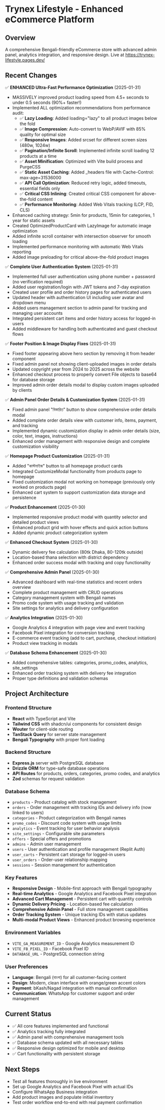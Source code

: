 # Trynex Lifestyle - Enhanced eCommerce Platform

## Overview
A comprehensive Bengali-friendly eCommerce store with advanced admin panel, analytics integration, and responsive design. Live at https://trynex-lifestyle.pages.dev/

## Recent Changes
✅ **ENHANCED Ultra-Fast Performance Optimization** (2025-01-31)
- MASSIVELY improved product loading speed from 4.5+ seconds to under 0.5 seconds (90%+ faster!)
- Implemented ALL optimization recommendations from performance audit:
  - ✅ **Lazy Loading**: Added loading="lazy" to all product images below the fold
  - ✅ **Image Compression**: Auto-convert to WebP/AVIF with 85% quality for optimal size
  - ✅ **Responsive Images**: Added srcset for different screen sizes (480w, 1024w)
  - ✅ **Pagination/Infinite Scroll**: Implemented infinite scroll loading 12 products at a time
  - ✅ **Asset Minification**: Optimized with Vite build process and PurgeCSS
  - ✅ **Static Asset Caching**: Added _headers file with Cache-Control: max-age=31536000
  - ✅ **API Call Optimization**: Reduced retry logic, added timeouts, essential fields only
  - ✅ **Critical CSS Inlining**: Created critical CSS component for above-the-fold content
  - ✅ **Performance Monitoring**: Added Web Vitals tracking (LCP, FID, CLS)
- Enhanced caching strategy: 5min for products, 15min for categories, 1 year for static assets
- Created OptimizedProductCard with LazyImage for automatic image optimization
- Added infinite scroll container with intersection observer for smooth loading
- Implemented performance monitoring with automatic Web Vitals reporting
- Added image preloading for critical above-the-fold product images

✅ **Complete User Authentication System** (2025-01-31)
- Implemented full user authentication using phone number + password (no verification required)
- Added user registration/login with JWT tokens and 7-day expiration
- Created user profile and order history pages for authenticated users
- Updated header with authentication UI including user avatar and dropdown menu
- Added users management section to admin panel for tracking and managing user accounts
- Integrated persistent cart items and order history access for logged-in users
- Added middleware for handling both authenticated and guest checkout flows

✅ **Footer Position & Image Display Fixes** (2025-01-31)
- Fixed footer appearing above hero section by removing it from header component
- Fixed admin panel not showing client-uploaded images in order details
- Updated copyright year from 2024 to 2025 across the website
- Enhanced checkout process to properly convert File objects to base64 for database storage
- Improved admin order details modal to display custom images uploaded by clients

✅ **Admin Panel Order Details & Customization System** (2025-01-31) 
- Fixed admin panel "বিস্তারিত" button to show comprehensive order details modal
- Added complete order details view with customer info, items, payment, and tracking
- Implemented dynamic customization display in admin order details (size, color, text, images, instructions)
- Enhanced order management with responsive design and complete customization visibility

✅ **Homepage Product Customization** (2025-01-31)
- Added "কাস্টমাইজ" button to all homepage product cards
- Integrated CustomizeModal functionality from products page to homepage
- Fixed customization modal not working on homepage (previously only worked on products page)
- Enhanced cart system to support customization data storage and persistence

✅ **Product Enhancement** (2025-01-30)
- Implemented responsive product modal with quantity selector and detailed product views
- Enhanced product grid with hover effects and quick action buttons  
- Added dynamic product categorization system

✅ **Enhanced Checkout System** (2025-01-30)
- Dynamic delivery fee calculation (80tk Dhaka, 80-120tk outside)
- Location-based thana selection with district dependency
- Enhanced order success modal with tracking and copy functionality

✅ **Comprehensive Admin Panel** (2025-01-30)  
- Advanced dashboard with real-time statistics and recent orders overview
- Complete product management with CRUD operations
- Category management system with Bengali names
- Promo code system with usage tracking and validation
- Site settings for analytics and delivery configuration

✅ **Analytics Integration** (2025-01-30)
- Google Analytics 4 integration with page view and event tracking
- Facebook Pixel integration for conversion tracking
- E-commerce event tracking (add to cart, purchase, checkout initiation)
- Product view tracking in modals

✅ **Database Schema Enhancement** (2025-01-30)
- Added comprehensive tables: categories, promo_codes, analytics, site_settings
- Enhanced order tracking system with delivery fee integration
- Proper type definitions and validation schemas

## Project Architecture

### Frontend Structure
- **React** with TypeScript and Vite
- **Tailwind CSS** with shadcn/ui components for consistent design
- **Wouter** for client-side routing
- **TanStack Query** for server state management
- **Bengali Typography** with proper font loading

### Backend Structure  
- **Express.js** server with PostgreSQL database
- **Drizzle ORM** for type-safe database operations
- **API Routes** for products, orders, categories, promo codes, and analytics
- **Zod** schemas for request validation

### Database Schema
- `products` - Product catalog with stock management
- `orders` - Order management with tracking IDs and delivery info (now linked to users)
- `categories` - Product categorization with Bengali names
- `promo_codes` - Discount code system with usage limits
- `analytics` - Event tracking for user behavior analysis
- `site_settings` - Configurable site parameters
- `offers` - Special offers and promotions
- `admins` - Admin user management
- `users` - User authentication and profile management (Replit Auth)
- `user_carts` - Persistent cart storage for logged-in users
- `user_orders` - Order-user relationship mapping
- `sessions` - Session management for authentication

### Key Features
- **Responsive Design** - Mobile-first approach with Bengali typography
- **Real-time Analytics** - Google Analytics and Facebook Pixel integration
- **Advanced Cart Management** - Persistent cart with quantity controls
- **Dynamic Delivery Pricing** - Location-based fee calculation
- **Comprehensive Admin Panel** - Full store management capabilities
- **Order Tracking System** - Unique tracking IDs with status updates
- **Multi-modal Product Views** - Enhanced product browsing experience

### Environment Variables
- `VITE_GA_MEASUREMENT_ID` - Google Analytics measurement ID
- `VITE_FB_PIXEL_ID` - Facebook Pixel ID  
- `DATABASE_URL` - PostgreSQL connection string

### User Preferences
- **Language**: Bengali (বাংলা) for all customer-facing content
- **Design**: Modern, clean interface with orange/green accent colors
- **Payment**: bKash/Nagad integration with manual confirmation
- **Communication**: WhatsApp for customer support and order management

## Current Status
- ✅ All core features implemented and functional
- ✅ Analytics tracking fully integrated  
- ✅ Admin panel with comprehensive management tools
- ✅ Database schema updated with all necessary tables
- ✅ Responsive design optimized for mobile and desktop
- ✅ Cart functionality with persistent storage

## Next Steps
- Test all features thoroughly in live environment
- Set up Google Analytics and Facebook Pixel with actual IDs
- Configure WhatsApp Business integration
- Add product images and populate initial inventory
- Test order workflow end-to-end with real payment confirmation